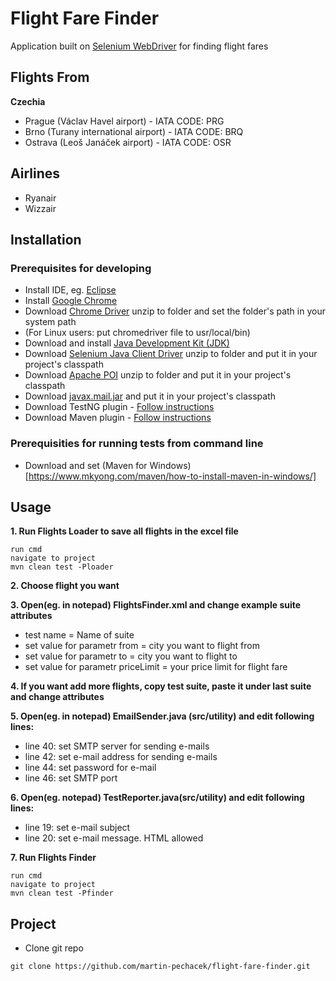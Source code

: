 # Flight Fare Finder
Application built on [Selenium WebDriver](http://www.seleniumhq.org/) for finding flight fares

## Flights From
**Czechia**
- Prague (Václav Havel airport) - IATA CODE: PRG
- Brno (Turany international airport) - IATA CODE: BRQ
- Ostrava (Leoš Janáček airport) - IATA CODE: OSR

## Airlines
- Ryanair
- Wizzair

## Installation

### Prerequisites for developing
- Install IDE, eg. [Eclipse](https://www.eclipse.org/downloads/download.php?file=/oomph/epp/oxygen/R/eclipse-inst-win64.exe)
- Install [Google Chrome](https://www.google.com/chrome/)
- Download [Chrome Driver](https://sites.google.com/a/chromium.org/chromedriver/downloads) unzip to folder and set the folder's path in your system path
- (For Linux users: put chromedriver file to usr/local/bin)
- Download and install [Java Development Kit (JDK)](http://www.oracle.com/technetwork/java/javase/downloads/index.html)
- Download [Selenium Java Client Driver](http://seleniumhq.org/download/) unzip to folder and put it in your project's classpath
- Download [Apache POI](http://poi.apache.org/download.html) unzip to folder and put it in your project's classpath
- Download [javax.mail.jar](https://javaee.github.io/javamail/#Download_JavaMail_Release) and put it in your project's classpath
- Download TestNG plugin - [Follow instructions](http://toolsqa.com/selenium-webdriver/install-testng/)
- Download Maven plugin - [Follow instructions](http://toolsqa.com/java/maven/how-to-install-maven-eclipse-ide/)

### Prerequisities for running tests from command line
- Download and set (Maven for Windows)[https://www.mkyong.com/maven/how-to-install-maven-in-windows/]

## Usage
**1. Run Flights Loader to save all flights in the excel file**
```{r, engine='sh'}
run cmd
navigate to project
mvn clean test -Ploader
```
**2. Choose flight you want**

**3. Open(eg. in notepad) FlightsFinder.xml and change example suite attributes**
  - test name = Name of suite
  - set value for parametr from = city you want to flight from
  - set value for parametr to = city you want to flight to
  - set value for parametr priceLimit = your price limit for flight fare

**4. If you want add more flights, copy test suite, paste it under last suite and change attributes**

**5. Open(eg. in notepad) EmailSender.java (src/utility) and edit following lines:**
  - line 40: set SMTP server for sending e-mails
  - line 42: set e-mail address for sending e-mails
  - line 44: set password for e-mail
  - line 46: set SMTP port

**6. Open(eg. notepad) TestReporter.java(src/utility) and edit following lines:**
  - line 19: set e-mail subject
  - line 20: set e-mail message. HTML allowed

**7. Run Flights Finder**
```{r, engine='sh'}
run cmd
navigate to project
mvn clean test -Pfinder
```

## Project
* Clone git repo
```{r, engine='sh'}
git clone https://github.com/martin-pechacek/flight-fare-finder.git
```
